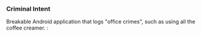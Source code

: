 ### Criminal Intent

Breakable Android application that logs "office crimes", such as using all the coffee creamer. :
